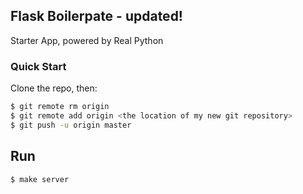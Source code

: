 ## Flask Boilerpate - updated!

Starter App, powered by Real Python

### Quick Start

Clone the repo, then:

```sh
$ git remote rm origin
$ git remote add origin <the location of my new git repository>
$ git push -u origin master
```

## Run

```sh
$ make server
```